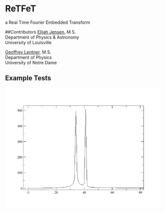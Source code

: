# ReTFeT
a Real Time Fourier Embedded Transform

##Contributors
[Elijah Jensen](http://ejensen141.github.io), M.S. <br>
Department of Physics & Astronomy <br>
University of Louisville

[Geoffrey Lentner](http://glentner.github.io), M.S. <br>
Department of Physics <br>
University of Notre Dame




## Example Tests

![example](Figures/data.png "Results of KernelFit1D")
